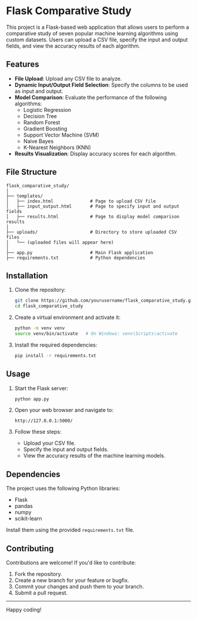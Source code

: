 # Flask Comparative Study

This project is a Flask-based web application that allows users to perform a comparative study of seven popular machine learning algorithms using custom datasets. Users can upload a CSV file, specify the input and output fields, and view the accuracy results of each algorithm.

## Features

- **File Upload**: Upload any CSV file to analyze.
- **Dynamic Input/Output Field Selection**: Specify the columns to be used as input and output.
- **Model Comparison**: Evaluate the performance of the following algorithms:
  - Logistic Regression
  - Decision Tree
  - Random Forest
  - Gradient Boosting
  - Support Vector Machine (SVM)
  - Naive Bayes
  - K-Nearest Neighbors (KNN)
- **Results Visualization**: Display accuracy scores for each algorithm.

## File Structure

```
flask_comparative_study/
│
├── templates/
│   ├── index.html              # Page to upload CSV file
│   ├── input_output.html       # Page to specify input and output fields
│   ├── results.html            # Page to display model comparison results
│
├── uploads/                    # Directory to store uploaded CSV files
│   └── (uploaded files will appear here)
│
├── app.py                      # Main Flask application
├── requirements.txt            # Python dependencies
```

## Installation

1. Clone the repository:
   ```bash
   git clone https://github.com/yourusername/flask_comparative_study.git
   cd flask_comparative_study
   ```

2. Create a virtual environment and activate it:
   ```bash
   python -m venv venv
   source venv/bin/activate   # On Windows: venv\Scripts\activate
   ```

3. Install the required dependencies:
   ```bash
   pip install -r requirements.txt
   ```

## Usage

1. Start the Flask server:
   ```bash
   python app.py
   ```

2. Open your web browser and navigate to:
   ```
   http://127.0.0.1:5000/
   ```

3. Follow these steps:
   - Upload your CSV file.
   - Specify the input and output fields.
   - View the accuracy results of the machine learning models.

## Dependencies

The project uses the following Python libraries:

- Flask
- pandas
- numpy
- scikit-learn

Install them using the provided `requirements.txt` file.

## Contributing

Contributions are welcome! If you'd like to contribute:

1. Fork the repository.
2. Create a new branch for your feature or bugfix.
3. Commit your changes and push them to your branch.
4. Submit a pull request.

---

Happy coding!

